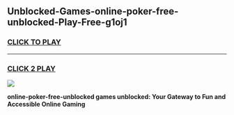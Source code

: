 
## Unblocked-Games-online-poker-free-unblocked-Play-Free-g1oj1
<h3>
<a href="https://premium76.site?title=online-poker-free-unblocked&ref=23A">CLICK TO PLAY</a></h3>
<hr>

<h3>
<a href="https://premium76.site?title=online-poker-free-unblocked&ref=23A">CLICK 2 PLAY</a>
  
</h3>

<a href="https://premium76.site?title=online-poker-free-unblocked&ref=23A"><img src="https://clearcache.store/games.png"></a>


**online-poker-free-unblocked games unblocked: Your Gateway to Fun and Accessible Online Gaming**
